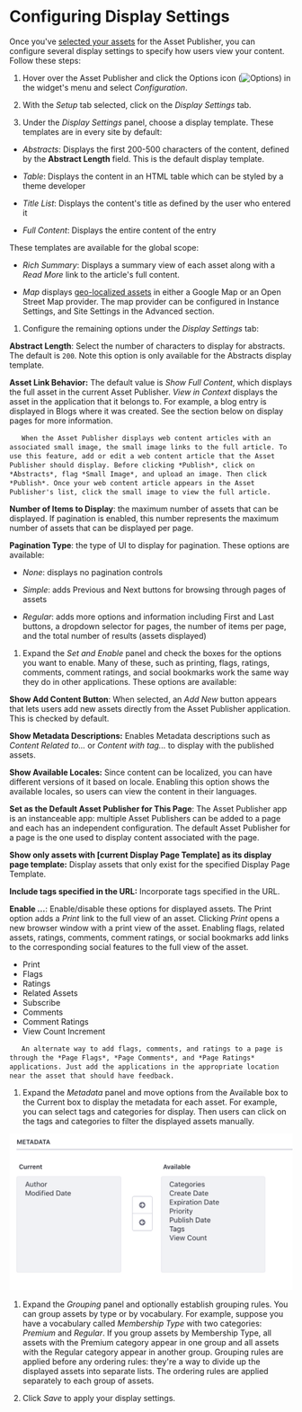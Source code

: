 # Configuring Display Settings

Once you've [selected your assets](./02-selecting-assets.md) for the Asset Publisher, you can configure several display settings to specify how users view your content. Follow these steps:

1. Hover over the Asset Publisher and click the Options icon (![Options](../../../../images/icon-app-options.png)) in the widget's menu and select *Configuration*.

1. With the *Setup* tab selected, click on the *Display Settings* tab.

1. Under the *Display Settings* panel, choose a display template. These templates are in every site by default:

  * *Abstracts*: Displays the first 200-500 characters of the content, defined by the **Abstract Length** field. This is the default display template. 
  
  * *Table*: Displays the content in an HTML table which can be styled by a theme developer
  
  * *Title List*: Displays the content's title as defined by the user who entered it
  
  * *Full Content*: Displays the entire content of the entry

  These templates are available for the global scope:

  * *Rich Summary*: Displays a summary view of each asset along with a *Read More* link to the article's full content.
  
  * *Map* displays [geo-localized assets](TODO) in either a Google Map or an Open Street Map provider. The map provider can be configured in Instance Settings, and Site Settings in the Advanced section.

1. Configure the remaining options under the *Display Settings* tab:

  **Abstract Length**: Select the number of characters to display for abstracts. The default is `200`. Note this option is only available for the Abstracts display template.

  **Asset Link Behavior:** The default value is *Show Full Content*, which displays the full asset in the current Asset Publisher. *View in Context* displays the asset in the application that it belongs to. For example, a blog entry is displayed in Blogs where it was created. See the section below on display pages for more information.

  ```tip::
     When the Asset Publisher displays web content articles with an associated small image, the small image links to the full article. To use this feature, add or edit a web content article that the Asset Publisher should display. Before clicking *Publish*, click on *Abstracts*, flag *Small Image*, and upload an image. Then click *Publish*. Once your web content article appears in the Asset Publisher's list, click the small image to view the full article.
  ```

  **Number of Items to Display**: the maximum number of assets that can be displayed. If pagination is enabled, this number represents the maximum number of assets that can be displayed per page.

  **Pagination Type**: the type of UI to display for pagination. These options are available:

  * *None*: displays no pagination controls

  * *Simple*: adds Previous and Next buttons for browsing through pages of assets

  * *Regular*: adds more options and information including First and Last buttons, a dropdown selector for pages, the number of items per page, and the total number of results (assets displayed)

1. Expand the *Set and Enable* panel and check the boxes for the options you want to enable. Many of these, such as printing, flags, ratings, comments, comment ratings, and social bookmarks work the same way they do in other applications. These options are available:

  **Show Add Content Button**: When selected, an *Add New* button appears that lets users add new assets directly from the Asset Publisher application. This is checked by default.

  **Show Metadata Descriptions:** Enables Metadata descriptions such as *Content Related to...* or *Content with tag...* to display with the published assets.

  **Show Available Locales:** Since content can be localized, you can have different versions of it based on locale. Enabling this option shows the available locales, so users can view the content in their languages.

  **Set as the Default Asset Publisher for This Page**: The Asset Publisher app is an instanceable app: multiple Asset Publishers can be added to a page and each has an independent configuration. The default Asset Publisher for a page is the one used to display content associated with the page.

  **Show only assets with [current Display Page Template] as its display page template:** Display assets that only exist for the specified Display Page Template.

  **Include tags specified in the URL:** Incorporate tags specified in the URL.

  **Enable ...**: Enable/disable these options for displayed assets. The Print option adds a *Print* link to the full view of an asset. Clicking *Print* opens a new browser window with a print view of the asset. Enabling flags, related assets, ratings, comments, comment ratings, or social bookmarks add links to the corresponding social features to the full view of the asset.

  * Print
  * Flags
  * Ratings
  * Related Assets
  * Subscribe
  * Comments
  * Comment Ratings
  * View Count Increment

  ```tip::
     An alternate way to add flags, comments, and ratings to a page is through the *Page Flags*, *Page Comments*, and *Page Ratings* applications. Just add the applications in the appropriate location near the asset that should have feedback.
  ```

1. Expand the *Metadata* panel and move options from the Available box to the Current box to display the metadata for each asset. For example, you can select tags and categories for display. Then users can click on the tags and categories to filter the displayed assets manually. 

  ![You can configure the Asset Publisher to display various kinds of metadata about the displayed assets.](./configuring-display-settings/images/01.png)

1. Expand the *Grouping* panel and optionally establish grouping rules. You can group assets by type or by vocabulary. For example, suppose you have a vocabulary called *Membership Type* with two categories: *Premium* and *Regular*. If you group assets by Membership Type, all assets with the Premium category appear in one group and all assets with the Regular category appear in another group. Grouping rules are applied before any ordering rules: they're a way to divide up the displayed assets into separate lists. The ordering rules are applied separately to each group of assets.

1. Click *Save* to apply your display settings.